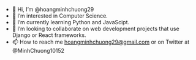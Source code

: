 - 👋 Hi, I’m @hoangminhchuong29
- 👀 I’m interested in Computer Science.
- 🌱 I’m currently learning Python and JavaScipt.
- 💞️ I’m looking to collaborate on web development projects that use Django or React frameworks.
- 📫 How to reach me hoangminhchuong29@gmail.com or on Twitter at @MinhChuong10152

<!---
hoangminhchuong29/hoangminhchuong29 is a ✨ special ✨ repository because its `README.md` (this file) appears on your GitHub profile.
You can click the Preview link to take a look at your changes.
--->
